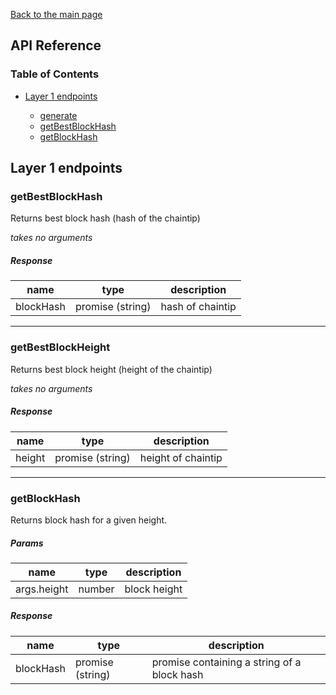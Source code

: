 [Back to the main page](/README.md)

## API Reference

### Table of Contents

- [Layer 1 endpoints](#layer-1-endpoints)

    - [generate](#generate)
    - [getBestBlockHash](#getbestblockhash)
    - [getBlockHash](#getblockhash)

## Layer 1 endpoints

### getBestBlockHash

Returns best block hash (hash of the chaintip)

*takes no arguments*

##### Response

| name         | type             | description                            |
|--------------|------------------|----------------------------------------|
| blockHash  | promise (string) | hash of chaintip                 |

---

### getBestBlockHeight

Returns best block height (height of the chaintip)

*takes no arguments*

##### Response

| name   | type             | description        |
|--------|------------------|--------------------|
| height | promise (string) | height of chaintip |

---

### getBlockHash

Returns block hash for a given height.

##### Params

| name         | type   | description                            |
|--------------|--------|----------------------------------------|
| args.height  | number | block height                           |

##### Response

| name       | type             | description                                 |
|------------|------------------|---------------------------------------------|
| blockHash  | promise (string) | promise containing a string of a block hash |
